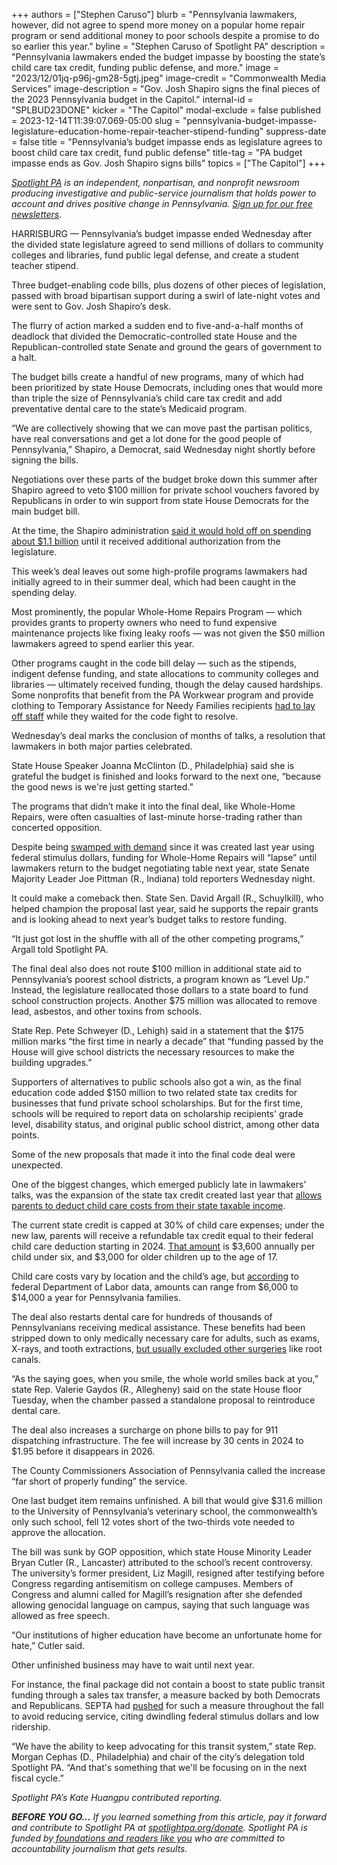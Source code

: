 +++
authors = ["Stephen Caruso"]
blurb = "Pennsylvania lawmakers, however, did not agree to spend more money on a popular home repair program or send additional money to poor schools despite a promise to do so earlier this year."
byline = "Stephen Caruso of Spotlight PA"
description = "Pennsylvania lawmakers ended the budget impasse by boosting the state’s child care tax credit, funding public defense, and more."
image = "2023/12/01jq-p96j-gm28-5gtj.jpeg"
image-credit = "Commonwealth Media Services"
image-description = "Gov. Josh Shapiro signs the final pieces of the 2023 Pennsylvania budget in the Capitol."
internal-id = "SPLBUD23DONE"
kicker = "The Capitol"
modal-exclude = false
published = 2023-12-14T11:39:07.069-05:00
slug = "pennsylvania-budget-impasse-legislature-education-home-repair-teacher-stipend-funding"
suppress-date = false
title = "Pennsylvania’s budget impasse ends as legislature agrees to boost child care tax credit, fund public defense"
title-tag = "PA budget impasse ends as Gov. Josh Shapiro signs bills"
topics = ["The Capitol"]
+++

<a href="https://www.spotlightpa.org/"><em>Spotlight PA</em></a><em> is an independent, nonpartisan, and nonprofit newsroom producing investigative and public-service journalism that holds power to account and drives positive change in Pennsylvania. </em><a href="https://www.spotlightpa.org/newsletters"><em>Sign up for our free newsletters</em></a><em>.</em>

HARRISBURG — Pennsylvania’s budget impasse ended Wednesday after the divided state legislature agreed to send millions of dollars to community colleges and libraries, fund public legal defense, and create a student teacher stipend.

Three budget-enabling code bills, plus dozens of other pieces of legislation, passed with broad bipartisan support during a swirl of late-night votes and were sent to Gov. Josh Shapiro’s desk.

The flurry of action marked a sudden end to five-and-a-half months of deadlock that divided the Democratic-controlled state House and the Republican-controlled state Senate and ground the gears of government to a halt.

<script src="https://www.spotlightpa.org/embed.js" async></script><div data-spl-embed-version="1" data-spl-src="https://www.spotlightpa.org/embeds/newsletter/"></div>

The budget bills create a handful of new programs, many of which had been prioritized by state House Democrats, including ones that would more than triple the size of Pennsylvania’s child care tax credit and add preventative dental care to the state’s Medicaid program.

“We are collectively showing that we can move past the partisan politics, have real conversations and get a lot done for the good people of Pennsylvania,” Shapiro, a Democrat, said Wednesday night shortly before signing the bills.

Negotiations over these parts of the budget broke down this summer after Shapiro agreed to veto $100 million for private school vouchers favored by Republicans in order to win support from state House Democrats for the main budget bill.

At the time, the Shapiro administration <a href="https://senatorpittman.com/wp-content/uploads/sites/96/2023/08/8.2.23-Memo-from-Budget-Secretary-Uri-Monson.pdf">said it would hold off on spending about $1.1 billion</a> until it received additional authorization from the legislature.

This week’s deal leaves out some high-profile programs lawmakers had initially agreed to in their summer deal, which had been caught in the spending delay.

Most prominently, the popular Whole-Home Repairs Program — which provides grants to property owners who need to fund expensive maintenance projects like fixing leaky roofs — was not given the $50 million lawmakers agreed to spend earlier this year.

Other programs caught in the code bill delay — such as the stipends, indigent defense funding, and state allocations to community colleges and libraries — ultimately received funding, though the delay caused hardships. Some nonprofits that benefit from the PA Workwear program and provide clothing to Temporary Assistance for Needy Families recipients <a href="https://www.spotlightpa.org/news/2023/11/pennsylvania-budget-2023-impasse-library-community-college-funding/">had to lay off staff</a> while they waited for the code fight to resolve.

Wednesday’s deal marks the conclusion of months of talks, a resolution that lawmakers in both major parties celebrated.

State House Speaker Joanna McClinton (D., Philadelphia) said she is grateful the budget is finished and looks forward to the next one, “because the good news is we&#39;re just getting started.”

The programs that didn’t make it into the final deal, like Whole-Home Repairs, were often casualties of last-minute horse-trading rather than concerted opposition.

Despite being <a href="https://www.spotlightpa.org/news/2023/12/pennsylvania-whole-home-repairs-program-shortage-budget-impasse-legislature/">swamped with demand</a> since it was created last year using federal stimulus dollars, funding for Whole-Home Repairs will “lapse” until lawmakers return to the budget negotiating table next year, state Senate Majority Leader Joe Pittman (R., Indiana) told reporters Wednesday night.

It could make a comeback then. State Sen. David Argall (R., Schuylkill), who helped champion the proposal last year, said he supports the repair grants and is looking ahead to next year’s budget talks to restore funding.

“It just got lost in the shuffle with all of the other competing programs,” Argall told Spotlight PA.

The final deal also does not route $100 million in additional state aid to Pennsylvania’s poorest school districts, a program known as “Level Up.” Instead, the legislature reallocated those dollars to a state board to fund school construction projects. Another $75 million was allocated to remove lead, asbestos, and other toxins from schools.

State Rep. Pete Schweyer (D., Lehigh) said in a statement that the $175 million marks “the first time in nearly a decade” that “funding passed by the House will give school districts the necessary resources to make the building upgrades.”

Supporters of alternatives to public schools also got a win, as the final education code added $150 million to two related state tax credits for businesses that fund private school scholarships. But for the first time, schools will be required to report data on scholarship recipients&#39; grade level, disability status, and original public school district, among other data points.

Some of the new proposals that made it into the final code deal were unexpected.

One of the biggest changes, which emerged publicly late in lawmakers’ talks, was the expansion of the state tax credit created last year that <a href="https://www.spotlightpa.org/news/2022/07/pennsylvania-child-care-tax-credit-explainer/">allows parents to deduct child care costs from their state taxable income</a>.

The current state credit is capped at 30% of child care expenses; under the new law, parents will receive a refundable tax credit equal to their federal child care deduction starting in 2024. <a href="https://www.whitehouse.gov/child-tax-credit/">That amount</a> is $3,600 annually per child under six, and $3,000 for older children up to the age of 17.

Child care costs vary by location and the child’s age, but <a href="https://www.dol.gov/agencies/wb/topics/childcare/price-by-age-care-setting">according</a> to federal Department of Labor data, amounts can range from $6,000 to $14,000 a year for Pennsylvania families.

The deal also restarts dental care for hundreds of thousands of Pennsylvanians receiving medical assistance. These benefits had been stripped down to only medically necessary care for adults, such as exams, X-rays, and tooth extractions, <a href="https://www.wesa.fm/health-science-tech/2023-10-27/pennsylvania-dental-care-medicaid">but usually excluded other surgeries</a> like root canals.

“As the saying goes, when you smile, the whole world smiles back at you,” state Rep. Valerie Gaydos (R., Allegheny) said on the state House floor Tuesday, when the chamber passed a standalone proposal to reintroduce dental care.

The deal also increases a surcharge on phone bills to pay for 911 dispatching infrastructure. The fee will increase by 30 cents in 2024 to $1.95 before it disappears in 2026.

The County Commissioners Association of Pennsylvania called the increase “far short of properly funding” the service.

One last budget item remains unfinished. A bill that would give $31.6 million to the University of Pennsylvania’s veterinary school, the commonwealth’s only such school, fell 12 votes short of the two-thirds vote needed to approve the allocation.

The bill was sunk by GOP opposition, which state House Minority Leader Bryan Cutler (R., Lancaster) attributed to the school’s recent controversy. The university’s former president, Liz Magill, resigned after testifying before Congress regarding antisemitism on college campuses. Members of Congress and alumni called for Magill’s resignation after she defended allowing genocidal language on campus, saying that such language was allowed as free speech.

<script src="https://www.spotlightpa.org/embed.js" async></script><div data-spl-embed-version="1" data-spl-src="https://www.spotlightpa.org/embeds/donate/"></div>

“Our institutions of higher education have become an unfortunate home for hate,” Cutler said.

Other unfinished business may have to wait until next year.

For instance, the final package did not contain a boost to state public transit funding through a sales tax transfer, a measure backed by both Democrats and Republicans. SEPTA had <a href="https://www.inquirer.com/transportation/septa-funding-budget-transit-schedules-fares-pennsylvania-sales-tax-20230824.html">pushed</a> for such a measure throughout the fall to avoid reducing service, citing dwindling federal stimulus dollars and low ridership.

“We have the ability to keep advocating for this transit system,” state Rep. Morgan Cephas (D., Philadelphia) and chair of the city’s delegation told Spotlight PA. “And that&#39;s something that we&#39;ll be focusing on in the next fiscal cycle.”

<em>Spotlight PA’s Kate Huangpu contributed reporting.</em>

<strong><em>BEFORE YOU GO…</em></strong><em> If you learned something from this article, pay it forward and contribute to Spotlight PA at </em><a href="http://spotlightpa.org/donate"><em>spotlightpa.org/donate</em></a><em>. Spotlight PA is funded by</em><a href="https://www.spotlightpa.org/support"><em> foundations and readers like you</em></a><em> who are committed to accountability journalism that gets results.</em>

